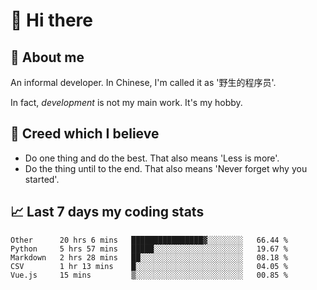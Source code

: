 # 👋 Hi there

## :speech_balloon: About me

An informal developer. In Chinese, I'm called it as '野生的程序员'.

In fact, _development_ is not my main work. It's my hobby.

## :see_no_evil: Creed which I believe

- Do one thing and do the best. That also means 'Less is more'.
- Do the thing until to the end. That also means 'Never forget why you started'.

## :chart_with_upwards_trend: Last 7 days my coding stats

<!--START_SECTION:waka-->
```text
Other      20 hrs 6 mins   ████████████████▓░░░░░░░░   66.44 % 
Python     5 hrs 57 mins   █████░░░░░░░░░░░░░░░░░░░░   19.67 % 
Markdown   2 hrs 28 mins   ██░░░░░░░░░░░░░░░░░░░░░░░   08.18 % 
CSV        1 hr 13 mins    █░░░░░░░░░░░░░░░░░░░░░░░░   04.05 % 
Vue.js     15 mins         ▒░░░░░░░░░░░░░░░░░░░░░░░░   00.85 % 
```
<!--END_SECTION:waka-->
